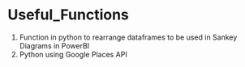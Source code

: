 # Useful_Functions

1) Function in python to rearrange dataframes to be used in Sankey Diagrams in PowerBI
2) Python using Google Places API
